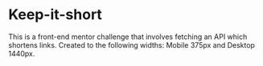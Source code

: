 # Keep-it-short
This is a front-end mentor challenge that involves fetching an API which shortens links. Created to the following widths: Mobile 375px and Desktop 1440px.
